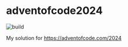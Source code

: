 # adventofcode2024
![build](https://github.com/dzkoirn/adventofcode2024/actions/workflows/push.yml/badge.svg)

My solution for https://adventofcode.com/2024
